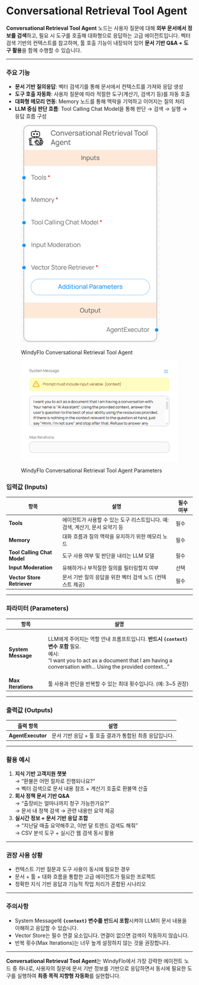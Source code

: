# Conversational Retrieval Tool Agent

**Conversational Retrieval Tool Agent** 노드는 사용자 질문에 대해 **외부 문서에서 정보를 검색**하고, 필요 시 도구를 호출해 대화형으로 응답하는 고급 에이전트입니다. 벡터 검색 기반의 컨텍스트를 참고하며, 툴 호출 기능이 내장되어 있어 **문서 기반 Q\&A + 도구 활용**을 함께 수행할 수 있습니다.

***

### 주요 기능

* **문서 기반 질의응답**: 벡터 검색기를 통해 문서에서 컨텍스트를 가져와 응답 생성
* **도구 호출 자동화**: 사용자 질문에 따라 적절한 도구(계산기, 검색기 등)를 자동 호출
* **대화형 메모리 연동**: Memory 노드를 통해 맥락을 기억하고 이어지는 질의 처리
* **LLM 중심 판단 흐름**: Tool Calling Chat Model을 통해 판단 → 검색 → 실행 → 응답 흐름 구성

<figure><img src="../../../.gitbook/assets/스크린샷 2025-05-08 163803.png" alt=""><figcaption><p>WindyFlo Conversational Retrieval Tool Agent</p></figcaption></figure>

<figure><img src="../../../.gitbook/assets/image (65).png" alt=""><figcaption><p>WindyFlo Conversational Retrieval Tool Agent Parameters</p></figcaption></figure>

### 입력값 (Inputs)

| 항목                          | 설명                                             | 필수 여부 |
| --------------------------- | ---------------------------------------------- | ----- |
| **Tools**                   | 에이전트가 사용할 수 있는 도구 리스트입니다. 예: 검색, 계산기, 문서 요약기 등 | 필수    |
| **Memory**                  | 대화 흐름과 질의 맥락을 유지하기 위한 메모리 노드                   | 필수    |
| **Tool Calling Chat Model** | 도구 사용 여부 및 판단을 내리는 LLM 모델                      | 필수    |
| **Input Moderation**        | 유해하거나 부적절한 질의를 필터링할지 여부                        | 선택    |
| **Vector Store Retriever**  | 문서 기반 질의 응답을 위한 벡터 검색 노드 (컨텍스트 제공)             | 필수    |

***

### 파라미터 (Parameters)

| 항목                 | 설명                                                                                                                                                                                                       |
| ------------------ | -------------------------------------------------------------------------------------------------------------------------------------------------------------------------------------------------------- |
| **System Message** | <p>LLM에게 주어지는 역할 안내 프롬프트입니다. <strong>반드시 <code>{context}</code> 변수 포함</strong> 필요.<br>예시:<br>“I want you to act as a document that I am having a conversation with... Using the provided context...”</p> |
| **Max Iterations** | 툴 사용과 판단을 반복할 수 있는 최대 횟수입니다. (예: 3\~5 권장)                                                                                                                                                                |

***

### 출력값 (Outputs)

| 출력 항목             | 설명                                |
| ----------------- | --------------------------------- |
| **AgentExecutor** | 문서 기반 응답 + 툴 호출 결과가 통합된 최종 응답입니다. |

***

### 활용 예시

1. **지식 기반 고객지원 챗봇**\
   → “환불은 어떤 절차로 진행되나요?”\
   → 벡터 검색으로 문서 내용 참조 + 계산기 호출로 환불액 산출
2. **회사 정책 문서 기반 Q\&A**\
   → “출장비는 얼마나까지 청구 가능한가요?”\
   → 문서 내 정책 검색 → 관련 내용만 요약 제공
3. **실시간 정보 + 문서 기반 응답 조합**\
   → “지난달 매출 요약해주고, 이번 달 트렌드 검색도 해줘”\
   → CSV 분석 도구 + 실시간 웹 검색 동시 활용

***

### 권장 사용 상황

* 컨텍스트 기반 질문과 도구 사용이 동시에 필요한 경우
* 문서 + 툴 + 대화 흐름을 통합한 고급 에이전트가 필요한 프로젝트
* 정확한 지식 기반 응답과 기능적 작업 처리가 혼합된 시나리오

***

### 주의사항

* System Message에 **`{context}` 변수를 반드시 포함**시켜야 LLM이 문서 내용을 이해하고 응답할 수 있습니다.
* Vector Store는 필수 연결 요소입니다. 연결이 없으면 검색이 작동하지 않습니다.
* 반복 횟수(Max Iterations)는 너무 높게 설정하지 않는 것을 권장합니다.

***

**Conversational Retrieval Tool Agent**는 WindyFlo에서 가장 강력한 에이전트 노드 중 하나로, 사용자의 질문에 문서 기반 정보를 기반으로 응답하면서 동시에 필요한 도구를 실행하여 **최종 목적 지향형 자동화**를 실현합니다.
